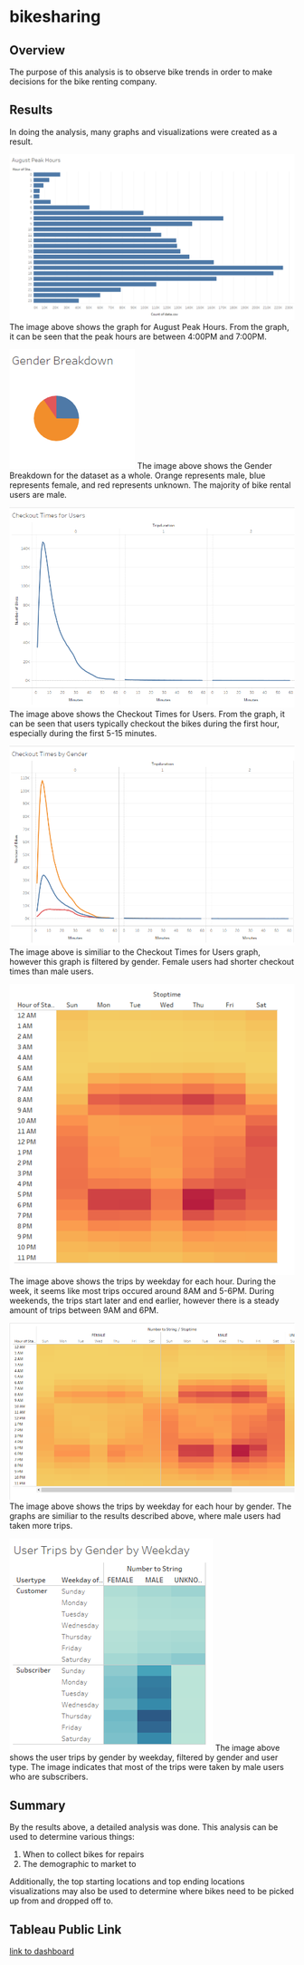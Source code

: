 # bikesharing

## Overview
The purpose of this analysis is to observe bike trends in order to make decisions for the bike renting company.

## Results
In doing the analysis, many graphs and visualizations were created as a result.

![august peak hours](/images/august_peak_hours.PNG)
The image above shows the graph for August Peak Hours. From the graph, it can be seen that the peak hours are between 4:00PM and 7:00PM.

![gender breakdown](/images/gender_breakdown.PNG)
The image above shows the Gender Breakdown for the dataset as a whole. Orange represents male, blue represents female, and red represents unknown. The majority of bike rental users are male.

![checkout times for users](/images/checkout_times_for_users.PNG)
The image above shows the Checkout Times for Users. From the graph, it can be seen that users typically checkout the bikes during the first hour, especially during the first 5-15 minutes.

![checkout times for users by gender](/images/checkout_times_for_users_by_gender.PNG)
The image above is similiar to the Checkout Times for Users graph, however this graph is filtered by gender. Female users had shorter checkout times than male users.

![trips by weekday for each hour](/images/trips_by_weekday_for_each_hour.PNG)
The image above shows the trips by weekday for each hour. During the week, it seems like most trips occured around 8AM and 5-6PM. During weekends, the trips start later and end earlier, however there is a steady amount of trips between 9AM and 6PM. 

![trips by weekday for each hour by gender](/images/trips_by_weekday_for_each_hour_by_gender.PNG)
The image above shows the trips by weekday for each hour by gender. The graphs are similiar to the results described above, where male users had taken more trips. 

![user trips by gender by weekday](/images/user_trips_by_gender_by_weekday.PNG)
The image above shows the user trips by gender by weekday, filtered by gender and user type. The image indicates that most of the trips were taken by male users who are subscribers.

## Summary
By the results above, a detailed analysis was done. This analysis can be used to determine various things:
1. When to collect bikes for repairs
2. The demographic to market to

Additionally, the top starting locations and top ending locations visualizations may also be used to determine where bikes need to be picked up from and dropped off to. 

## Tableau Public Link
[link to dashboard](https://public.tableau.com/app/profile/emily3318/viz/Delieverable2and3/Story1)